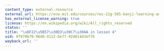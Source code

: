 ```yaml
---
content_type: external-resource
external_url: https://ocw.mit.edu/courses/res-21g-505-kanji-learning-any-time-any-place-for-japanese-v-spring-2022/resources/mitres21g_505s22_l4/
has_external_license_warning: true
license: https://en.wikipedia.org/wiki/All_rights_reserved
status: ''
title: "\u6F22\u5B57\u30D3\u30C7\u30AA in lesson 4"
uid: 9f870b70-96d0-4112-be77-924814d3eff6
wayback_url: ''
---
```

